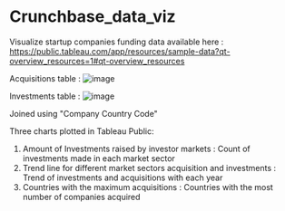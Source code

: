 # Crunchbase_data_viz

Visualize startup companies funding data available here : https://public.tableau.com/app/resources/sample-data?qt-overview_resources=1#qt-overview_resources

Acquisitions table :
![image](https://user-images.githubusercontent.com/31989710/200664888-2425870b-25e9-4801-a505-f6e5a08094e5.png)

Investments table :
![image](https://user-images.githubusercontent.com/31989710/200664964-aed1a737-53e2-4636-ad03-8b14826d7e57.png)

Joined using "Company Country Code"

Three charts plotted in Tableau Public:
1. Amount of Investments raised by investor markets : Count of investments made in each market sector
2. Trend line for different market sectors acquisition and investments : Trend of investments and acquisitions with each year
3. Countries with the maximum acquisitions : Countries with the most number of companies acquired
